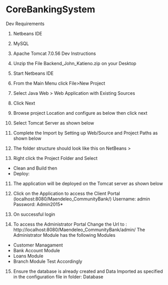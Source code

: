 # CoreBankingSystem

Dev Requirements
1.	Netbeans IDE
2.	MySQL
3.	Apache Tomcat 7.0.56
Dev Instructions
1.	Unzip the File Backend_John_Katieno.zip on your Desktop
2.	Start Netbeans IDE
3.	From the Main Menu click File>New Project
4.	Select Java Web > Web Application with Existing Sources
 
5.	Click Next
6.	Browse project Location and configure as below then click next
 
7.	Select Tomcat Server as shown below
 
8.	Complete the Import by Setting up Web/Source and Project Paths as shown below
 
9.	The folder structure should look like this on NetBeans >
 
10.	Right click the Project Folder and Select
-	Clean and Build then
-	 Deploy:
 
11.	The application will be deployed on the Tomcat server as shown below
 

12.	Click on the Application to access the Client Portal (localhost:8080/Maendeleo_CommunityBank/)
Username: admin
Password: Admin2015*
 
13.	On successful login
 
14.	To access the Administrator Portal Change the Url to : http://localhost:8080/Maendeleo_CommunityBank/admin/
The Administrator Module has the following Modules
-	Customer Managament
-	Bank Account Module
-	Loans Module
-	Branch Module
Test Accordingly
 

15.	Ensure the database is already created and Data Imported as specified in the configuration file in folder: Database



